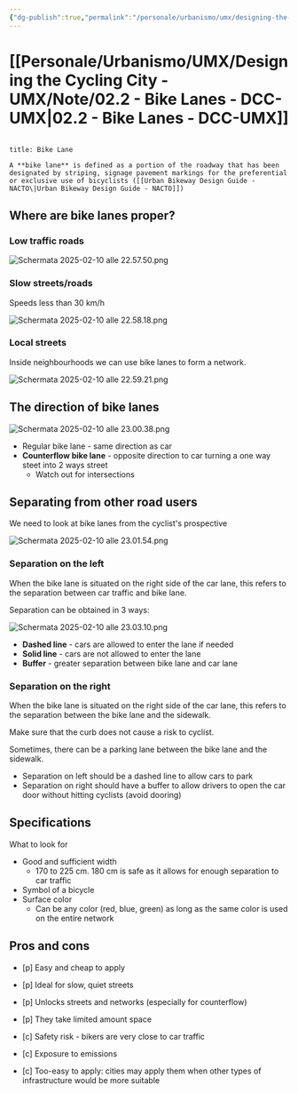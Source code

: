 ```yaml
---
{"dg-publish":true,"permalink":"/personale/urbanismo/umx/designing-the-cycling-city-umx/note/02-2-bike-lanes-dcc-umx/","tags":["UNI"]}
---
```


# [[Personale/Urbanismo/UMX/Designing the Cycling City - UMX/Note/02.2 - Bike Lanes - DCC-UMX\|02.2 - Bike Lanes - DCC-UMX]]

```table-of-contents
```

```ad-Definizione
title: Bike Lane

A **bike lane** is defined as a portion of the roadway that has been designated by striping, signage pavement markings for the preferential or exclusive use of bicyclists ([[Urban Bikeway Design Guide - NACTO\|Urban Bikeway Design Guide - NACTO]])

```

## Where are bike lanes proper?

### Low traffic roads

![Schermata 2025-02-10 alle 22.57.50.png](/img/user/Personale/Urbanismo/UMX/Designing%20the%20Cycling%20City%20-%20UMX/Note/Allegati/Schermata%202025-02-10%20alle%2022.57.50.png)

### Slow streets/roads

Speeds less than 30 km/h

![Schermata 2025-02-10 alle 22.58.18.png](/img/user/Personale/Urbanismo/UMX/Designing%20the%20Cycling%20City%20-%20UMX/Note/Allegati/Schermata%202025-02-10%20alle%2022.58.18.png)

### Local streets

Inside neighbourhoods we can use bike lanes to form a network.

![Schermata 2025-02-10 alle 22.59.21.png](/img/user/Personale/Urbanismo/UMX/Designing%20the%20Cycling%20City%20-%20UMX/Note/Allegati/Schermata%202025-02-10%20alle%2022.59.21.png)

## The direction of bike lanes

![Schermata 2025-02-10 alle 23.00.38.png](/img/user/Personale/Urbanismo/UMX/Designing%20the%20Cycling%20City%20-%20UMX/Note/Allegati/Schermata%202025-02-10%20alle%2023.00.38.png)

- Regular bike lane - same direction as car
- **Counterflow bike lane** - opposite direction to car turning a one way steet into 2 ways street
	- Watch out for intersections

## Separating from other road users

We need to look at bike lanes from the cyclist's prospective

![Schermata 2025-02-10 alle 23.01.54.png](/img/user/Personale/Urbanismo/UMX/Designing%20the%20Cycling%20City%20-%20UMX/Note/Allegati/Schermata%202025-02-10%20alle%2023.01.54.png)


### Separation on the left

When the bike lane is situated on the right side of the car lane, this refers to the separation between car traffic and bike lane.

Separation can be obtained in 3 ways:

![Schermata 2025-02-10 alle 23.03.10.png](/img/user/Personale/Urbanismo/UMX/Designing%20the%20Cycling%20City%20-%20UMX/Note/Allegati/Schermata%202025-02-10%20alle%2023.03.10.png)

- **Dashed line** - cars are allowed to enter the lane if needed
- **Solid line** - cars are not allowed to enter the lane
- **Buffer** - greater separation between bike lane and car lane

### Separation on the right

When the bike lane is situated on the right side of the car lane, this refers to the separation between the bike lane and the sidewalk.

Make sure that the curb does not cause a risk to cyclist. 

Sometimes, there can be a parking lane between the bike lane and the sidewalk.
- Separation on left should be a dashed line to allow cars to park
- Separation on right should have a buffer to allow drivers to open the car door without hitting cyclists (avoid dooring)

## Specifications

What to look for
- Good and sufficient width
	- 170 to 225 cm. 180 cm is safe as it allows for enough separation to car traffic
- Symbol of a bicycle
- Surface color
	- Can be any color (red, blue, green) as long as the same color is used on the entire network

## Pros and cons

- [p] Easy and cheap to apply
- [p] Ideal for slow, quiet streets
- [p] Unlocks streets and networks (especially for counterflow)
- [p] They take limited amount space

- [c] Safety risk - bikers are very close to car traffic
- [c] Exposure to emissions
- [c] Too-easy to apply: cities may apply them when other types of infrastructure would be more suitable